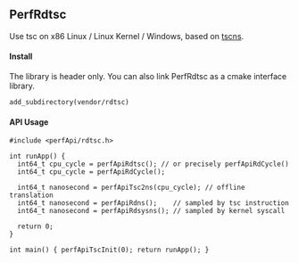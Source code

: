 
## PerfRdtsc

Use tsc on x86 Linux / Linux Kernel / Windows, based on [tscns](https://github.com/MengRao/tscns).

#### Install

The library is header only. You can also link PerfRdtsc as a cmake interface library.

```
add_subdirectory(vendor/rdtsc)
```

#### API Usage

```
#include <perfApi/rdtsc.h>

int runApp() {
  int64_t cpu_cycle = perfApiRdtsc(); // or precisely perfApiRdCycle()
  int64_t cpu_cycle = perfApiRdCycle();

  int64_t nanosecond = perfApiTsc2ns(cpu_cycle); // offline translation
  int64_t nanosecond = perfApiRdns();    // sampled by tsc instruction
  int64_t nanosecond = perfApiRdsysns(); // sampled by kernel syscall

  return 0;
}

int main() { perfApiTscInit(0); return runApp(); }
```
